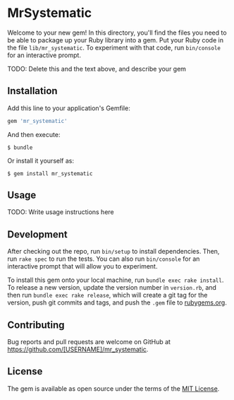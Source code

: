 # MrSystematic

Welcome to your new gem! In this directory, you'll find the files you need to be able to package up your Ruby library into a gem. Put your Ruby code in the file `lib/mr_systematic`. To experiment with that code, run `bin/console` for an interactive prompt.

TODO: Delete this and the text above, and describe your gem

## Installation

Add this line to your application's Gemfile:

```ruby
gem 'mr_systematic'
```

And then execute:

    $ bundle

Or install it yourself as:

    $ gem install mr_systematic

## Usage

TODO: Write usage instructions here

## Development

After checking out the repo, run `bin/setup` to install dependencies. Then, run `rake spec` to run the tests. You can also run `bin/console` for an interactive prompt that will allow you to experiment.

To install this gem onto your local machine, run `bundle exec rake install`. To release a new version, update the version number in `version.rb`, and then run `bundle exec rake release`, which will create a git tag for the version, push git commits and tags, and push the `.gem` file to [rubygems.org](https://rubygems.org).

## Contributing

Bug reports and pull requests are welcome on GitHub at https://github.com/[USERNAME]/mr_systematic.

## License

The gem is available as open source under the terms of the [MIT License](https://opensource.org/licenses/MIT).
